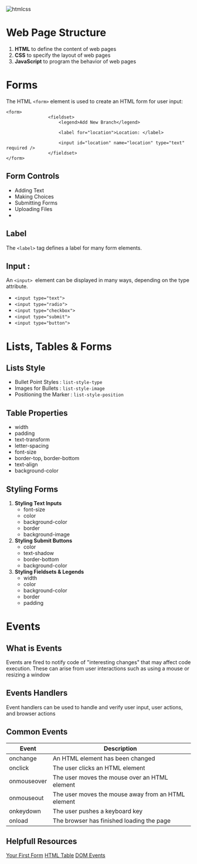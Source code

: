 ![htmlcss](https://i.ibb.co/JQnNcFF/1-l4x-ICb-IIYlz1-OTym-WCo-UTw-removebg-preview.png)

# Web Page Structure

1. **HTML** to define the content of web pages
2. **CSS** to specify the layout of web pages
3. **JavaScript** to program the behavior of web pages

# Forms
The HTML `<form>` element is used to create an HTML form for user input:
```
<form>
                <fieldset>
                    <legend>Add New Branch</legend>

                    <label for="location">Location: </label>
                    
                    <input id="location" name="location" type="text" required />
                </fieldset>
</form>
```
## Form Controls
* Adding Text
* Making Choices
* Submitting Forms
* Uploading Files
* 
## Label
The `<label>` tag defines a label for many form elements.

## Input :
An `<input> `element can be displayed in many ways, depending on the type attribute.


* `<input type="text">	`
* `<input type="radio">	`
* `<input type="checkbox">	`
* `<input type="submit">	`
* `<input type="button">	`


# Lists, Tables & Forms

## Lists Style 
* Bullet Point Styles : `list-style-type`
* Images for Bullets : `list-style-image`
* Positioning the Marker : `list-style-position`

## Table Properties

* width
* padding
* text-transform
* letter-spacing
* font-size
* border-top, border-bottom
* text-align
* background-color

## Styling Forms
1. **Styling Text Inputs**
    * font-size
    * color
    * background-color
    * border
    * background-image
2. **Styling Submit Buttons**
    * color
    * text-shadow
    * border-bottom
    * background-color
3. **Styling Fieldsets & Legends**
    * width
    * color
    * background-color
    * border
    * padding
# Events
## What is Events
Events are fired to notify code of "interesting changes" that may affect code execution. These can arise from user interactions such as using a mouse or resizing a window
## Events Handlers
Event handlers can be used to handle and verify user input, user actions, and browser actions

## Common Events

|Event|Description|
|---|---|
|onchange|An HTML element has been changed|
|onclick|The user clicks an HTML element|
|onmouseover|The user moves the mouse over an HTML element|
|onmouseout|The user moves the mouse away from an HTML element|
|onkeydown|The user pushes a keyboard key|
|onload|The browser has finished loading the page|

## Helpfull Resources
[Your First Form](https://developer.mozilla.org/en-US/docs/Learn/Forms/Your_first_form)
[HTML Table](https://www.w3schools.com/html/html_tables.asp)
[DOM Events](https://www.w3schools.com/jsref/dom_obj_event.asp)

